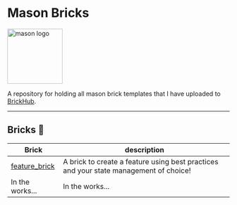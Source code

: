 # Mason Bricks

<p align="left">
<img src="https://raw.githubusercontent.com/felangel/mason/master/assets/mason_full.png" height="125" alt="mason logo" />
</p>

A repository for holding all mason brick templates that I have uploaded to [BrickHub](https://brickhub.dev/).

---

## Bricks 🧱

| Brick                                                                                       | description                                                                           |
| ------------------------------------------------------------------------------------------- | ------------------------------------------------------------------------------------- |
| [feature_brick]([https://github.com/LukeMoody01/mason_bricks/tree/main/bricks/feature_brick](https://brickhub.dev/bricks/feature_brick/0.1.0)) | A brick to create a feature using best practices and your state management of choice! |
| In the works...                                                                             | In the works...                                                                       |
